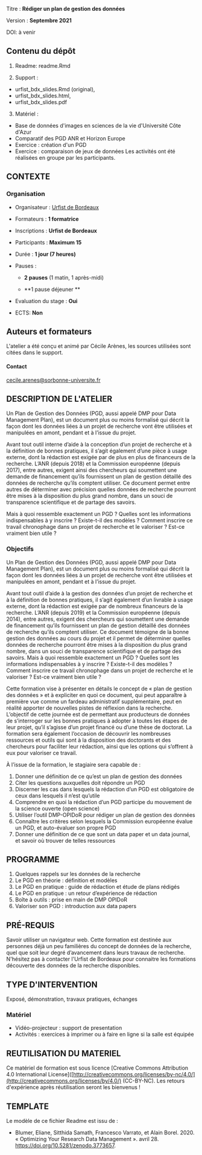 Titre : **Rédiger un plan de gestion des données**

Version : **Septembre 2021**

DOI: à venir

## Contenu du dépôt

1. Readme: readme.Rmd

2. Support : 
* urfist_bdx_slides.Rmd (original),
* urfist_bdx_slides.html,
* urfist_bdx_slides.pdf

3. Matériel : 
- Base de données d'images en sciences de la vie d'Université Côte d'Azur
- Comparatif des PGD ANR et Horizon Europe
- Exercice : création d'un PGD
- Exercice : comparaison de jeux de données
Les activités ont été réalisées en groupe par les participants.

## CONTEXTE

### Organisation

- Organisateur : [Urfist de Bordeaux](https://sygefor.reseau-urfist.fr/#/training/9081/10494?from=true)

- Formateurs : **1 formatrice** 

- Inscriptions : **Urfist de Bordeaux**

- Participants : **Maximum 15**

- Durée : **1 jour (7 heures)**

- Pauses :
  
  - **2 pauses** (1 matin, 1 après-midi)
  
  - **1 pause déjeuner **

- Evaluation du stage : **Oui**

- ECTS: **Non**


## Auteurs et formateurs

L'atelier a été conçu et animé par Cécile Arènes, les sources utilisées sont citées dans le support. 

#### Contact

cecile.arenes@sorbonne-universite.fr

## DESCRIPTION DE L'ATELIER

Un Plan de Gestion des Données (PGD, aussi appelé DMP pour Data Management Plan), est un document plus ou moins formalisé qui décrit la façon dont les données liées à un projet de recherche vont être utilisées et manipulées en amont, pendant et à l’issue du projet.

Avant tout outil interne d’aide à la conception d’un projet de recherche et à la définition de bonnes pratiques, il s’agit également d’une pièce à usage externe, dont la rédaction est exigée par de plus en plus de financeurs de la recherche. L’ANR (depuis 2018) et la Commission européenne (depuis 2017), entre autres, exigent ainsi des chercheurs qui soumettent une demande de financement qu’ils fournissent un plan de gestion détaillé des données de recherche qu’ils comptent utiliser. Ce document permet entre autres de déterminer avec précision quelles données de recherche pourront être mises à la disposition du plus grand nombre, dans un souci de transparence scientifique et de partage des savoirs.

Mais à quoi ressemble exactement un PGD ? Quelles sont les informations indispensables à y inscrire ? Existe-t-il des modèles ? Comment inscrire ce travail chronophage dans un projet de recherche et le valoriser ? Est-ce vraiment bien utile ?

### Objectifs

Un Plan de Gestion des Données (PGD, aussi appelé DMP pour Data Management Plan), est un document plus ou moins formalisé qui décrit la façon dont les données liées à un projet de recherche vont être utilisées et manipulées en amont, pendant et à l’issue du projet.

Avant tout outil d’aide à la gestion des données d’un projet de recherche et à la définition de bonnes pratiques, il s’agit également d’un livrable à usage externe, dont la rédaction est exigée par de nombreux financeurs de la recherche. L’ANR (depuis 2019) et la Commission européenne (depuis 2014), entre autres, exigent des chercheurs qui soumettent une demande de financement qu’ils fournissent un plan de gestion détaillé des données de recherche qu’ils comptent utiliser. Ce document témoigne de la bonne gestion des données au cours du projet et il permet de déterminer quelles données de recherche pourront être mises à la disposition du plus grand nombre, dans un souci de transparence scientifique et de partage des savoirs.
Mais à quoi ressemble exactement un PGD ? Quelles sont les informations indispensables à y inscrire ? Existe-t-il des modèles ? Comment inscrire ce travail chronophage dans un projet de recherche et le valoriser ? Est-ce vraiment bien utile ?

Cette formation vise à présenter en détails le concept de « plan de gestion des données » et à expliciter en quoi ce document, qui peut apparaître à première vue comme un fardeau administratif supplémentaire, peut en réalité apporter de nouvelles pistes de réflexion dans la recherche. L’objectif de cette journée est de permettant aux producteurs de données de s’interroger sur les bonnes pratiques à adopter à toutes les étapes de leur projet, qu’il s’agisse d’un projet financé ou d’une thèse de doctorat.
La formation sera également l’occasion de découvrir les nombreuses ressources et outils qui sont à la disposition des doctorants et des chercheurs pour faciliter leur rédaction, ainsi que les options qui s’offrent à eux pour valoriser ce travail. 

À l’issue de la formation, le stagiaire sera capable de :
1.	Donner une définition de ce qu’est un plan de gestion des données
2.	Citer les questions auxquelles doit répondre un PGD
3.	Discerner les cas dans lesquels la rédaction d’un PGD est obligatoire de ceux dans lesquels il n’est qu’utile
4.	Comprendre en quoi la rédaction d’un PGD participe du mouvement de la science ouverte (open science)
5.	Utiliser l’outil DMP-OPIDoR pour rédiger un plan de gestion des données
6.	Connaître les critères selon lesquels la Commission européenne évalue un PGD, et auto-évaluer son propre PGD
7.	Donner une définition de ce que sont un data paper et un data journal, et savoir où trouver de telles ressources


## PROGRAMME

1.	Quelques rappels sur les données de la recherche
2.	Le PGD en théorie : définition et modèles
3.	Le PGD en pratique : guide de rédaction et étude de plans rédigés
4.	Le PGD en pratique : un retour d’expérience de rédaction
5.	Boîte à outils : prise en main de DMP OPIDoR
6.	Valoriser son PGD : introduction aux data papers


## PRÉ-REQUIS

Savoir utiliser un navigateur web. Cette formation est destinée aux personnes déjà un peu familières du concept de données de la recherche, quel que soit leur degré d’avancement dans leurs travaux de recherche. N'hésitez pas à contacter l'Urfist de Bordeaux pour connaitre les formations découverte des données de la recherche disponibles.

## TYPE D'INTERVENTION

Exposé, démonstration, travaux pratiques, échanges


### Matériel

- Vidéo-projecteur : support de presentation
- Activités : exercices à imprimer ou à faire en ligne si la salle est équipée


## REUTILISATION DU MATERIEL

Ce matériel de formation est sous licence [Creative Commons Attribution  4.0 International License]([http://creativecommons.org/licenses/by-nc/4.0/](http://creativecommons.org/licenses/by/4.0/) (CC-BY-NC).
Les retours d'expérience après réutilisation seront les bienvenus !

## TEMPLATE

Le modèle de ce fichier Readme est issu de :
* Blumer, Eliane, Sitthida Samath, Francesco Varrato, et Alain Borel. 2020. « Optimizing Your Research Data Management ». avril 28. https://doi.org/10.5281/zenodo.3773657.
